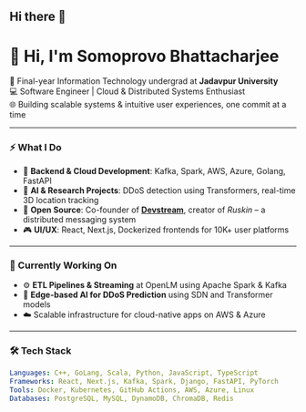 ## Hi there 👋

<!--
**Thezone-1/Thezone-1** is a ✨ _special_ ✨ repository because its `README.md` (this file) appears on your GitHub profile.

Here are some ideas to get you started:

- 🔭 I’m currently working on ...
- 🌱 I’m currently learning ...
- 👯 I’m looking to collaborate on ...
- 🤔 I’m looking for help with ...
- 💬 Ask me about ...
- 📫 How to reach me: ...
- 😄 Pronouns: ...
- ⚡ Fun fact: ...
-->

# 👋 Hi, I'm Somoprovo Bhattacharjee

🚀 Final-year Information Technology undergrad at **Jadavpur University**  
💻 Software Engineer | Cloud & Distributed Systems Enthusiast  
🌐 Building scalable systems & intuitive user experiences, one commit at a time

---

### ⚡ What I Do

- 🔧 **Backend & Cloud Development**: Kafka, Spark, AWS, Azure, Golang, FastAPI
- 🧠 **AI & Research Projects**: DDoS detection using Transformers, real-time 3D location tracking
- 🌱 **Open Source**: Co-founder of [**Devstream**](https://github.com/AdityaMayukhSom/ruskin), creator of *Ruskin* – a distributed messaging system
- 🎮 **UI/UX**: React, Next.js, Dockerized frontends for 10K+ user platforms

---

### 🔭 Currently Working On

- ⚙️ **ETL Pipelines & Streaming** at OpenLM using Apache Spark & Kafka
- 🧠 **Edge-based AI for DDoS Prediction** using SDN and Transformer models
- ☁️ Scalable infrastructure for cloud-native apps on AWS & Azure

---

### 🛠 Tech Stack

```yaml
Languages: C++, GoLang, Scala, Python, JavaScript, TypeScript
Frameworks: React, Next.js, Kafka, Spark, Django, FastAPI, PyTorch
Tools: Docker, Kubernetes, GitHub Actions, AWS, Azure, Linux
Databases: PostgreSQL, MySQL, DynamoDB, ChromaDB, Redis
